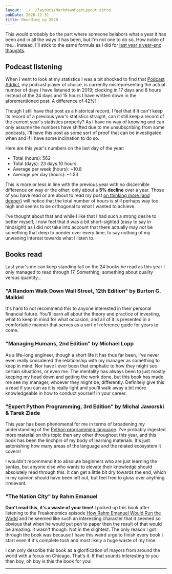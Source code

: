 ```yaml
---
layout: ../../layouts/MarkdownPostLayout.astro
pubDate: 2020-12-31
title: Rounding up 2020
---
```

This would probably be the part where someone belabors what a year it has been and in all the ways it has been, but I'm not one to do so. How noble of me... Instead, I'll stick to the same formula as I did for [last year's year-end thoughts](https://usrme.xyz/posts/some-year-end-thoughts/).

## Podcast listening

When I went to look at my statistics I was a bit shocked to find that [Podcast Addict](https://play.google.com/store/apps/details?id=com.bambuna.podcastaddict), my podcast player of choice, is currently misrepresenting the actual number of days I have listened to in 2019; clocking in 17 days and 8 hours instead of the 24 days and 15 hours I have written down in the aforementioned post. A difference of 42%!

Though I still have that post as a historical record, I feel that if it can't keep its record of a previous year's statistics straight, can it still keep a record of the current year's statistics properly? As I have no way of knowing and can only assume the numbers have shifted due to me unsubscribing from some podcasts, I'll have this post as some sort of proof that can be investigated when and if I have some inclination to do so.

Here are this year's numbers on the last day of the year:

* Total (hours): 562
* Total (days): 23 days 10 hours
* Average per week (hours): \~10.8
* Average per day (hours): \~1.53

This is more or less in line with the previous year with no discernible difference on way or the other; only about a **5% decline** over a year. Those of you have read or are about to read my post [on thinking more (and deeper)](https://usrme.xyz/posts/on-thinking-more-and-deeper/) will notice that the total number of hours is still perhaps way too high and seems to be orthogonal to what I wanted to achieve.

I've thought about that and while I like that I had such a strong desire to better myself, I now feel that it was a bit short-sighted (easy to say in hindsight) as I did not take into account that there actually may _not_ be something that deep to ponder over every time, to say nothing of my unwaning interest towards what I listen to.

## Books read

Last year's me can keep standing tall on the 24 books he read as this year I only managed to read through 17. Something, something about quality versus quantity...

### "A Random Walk Down Wall Street, 12th Edition" by Burton G. Malkiel

It's hard to not recommend this to anyone interested in their personal financial future. You'll learn all about the theory and practice of investing, what to keep in mind for what occasion, and all of it is presented in a comfortable manner that serves as a sort of reference guide for years to come.

### "Managing Humans, 2nd Edition" by Michael Lopp

As a life-long engineer, though a short life it has thus far been, I've never even really considered the relationship with my manager as something to keep in mind. Nor have I ever been that emphatic to how they might see certain situations, or even me. The mentality has always been to just mostly keeping my head down and getting the work done, but this book has made me see my manager, whoever they might be, differently. Definitely give this a read if you can as it is really light and you'll walk away a bit more knowledgeable in how to conduct yourself in your career.

### "Expert Python Programming, 3rd Edition" by Michal Jaworski & Tarek Ziade

This year has been phenomenal for me in terms of broadening my understanding of the [Python programming language](https://www.python.org/). I've probably ingested more material on this topic than any other throughout this year, and this book has been the linchpin of my body of learning materials. It's just astonishing how many areas of the language and the related ecosystem it covers!

I wouldn't recommend it to absolute beginners who are just learning the syntax, but anyone else who wants to elevate their knowledge should absolutely read through this. It can get a little bit dry towards the end, which in my opinion should have been left out, but feel free to gloss over anything irrelevant.

### "The Nation City" by Rahm Emanuel

**Don't read this, it's a waste of your time!** I picked up this book after listening to the Freakonomics episode [How Rahm Emanuel Would Run the World](https://freakonomics.com/podcast/rahm-emanuel/) and he seemed like such an interesting character that it seemed so obvious that when he would put pen to paper then the result of that would be amazing. It wasn't though. Not in the slightest. The only reason I got through the book was because I have this weird urge to finish every book I start even if it's complete tosh and most likely a huge waste of my time.

I can only describe this book as a glorification of mayors from around the world with a focus on Chicago. That's it. If that sounds interesting to you then boy, oh boy is this the book for you!

***
